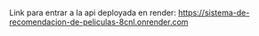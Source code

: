 Link para entrar a la api deployada en render:
https://sistema-de-recomendacion-de-peliculas-8cnl.onrender.com
